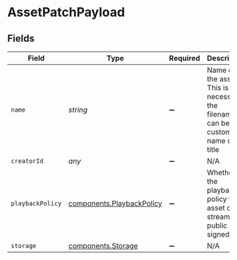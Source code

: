 # AssetPatchPayload


## Fields

| Field                                                                                   | Type                                                                                    | Required                                                                                | Description                                                                             | Example                                                                                 |
| --------------------------------------------------------------------------------------- | --------------------------------------------------------------------------------------- | --------------------------------------------------------------------------------------- | --------------------------------------------------------------------------------------- | --------------------------------------------------------------------------------------- |
| `name`                                                                                  | *string*                                                                                | :heavy_minus_sign:                                                                      | Name of the asset. This is not necessarily the filename, can be a<br/>custom name or title<br/> | filename.mp4                                                                            |
| `creatorId`                                                                             | *any*                                                                                   | :heavy_minus_sign:                                                                      | N/A                                                                                     |                                                                                         |
| `playbackPolicy`                                                                        | [components.PlaybackPolicy](../../models/components/playbackpolicy.md)                  | :heavy_minus_sign:                                                                      | Whether the playback policy for a asset or stream is public or signed                   |                                                                                         |
| `storage`                                                                               | [components.Storage](../../models/components/storage.md)                                | :heavy_minus_sign:                                                                      | N/A                                                                                     |                                                                                         |